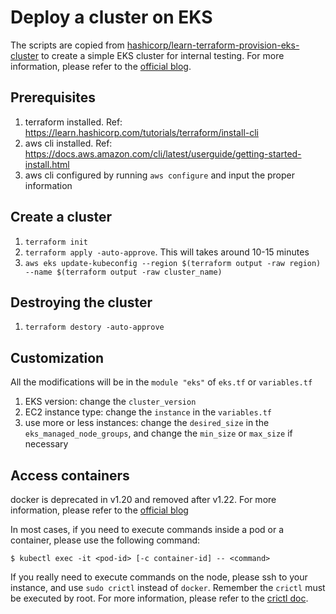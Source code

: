 # Deploy a cluster on EKS

The scripts are copied from [hashicorp/learn-terraform-provision-eks-cluster](https://github.com/hashicorp/learn-terraform-provision-eks-cluster) to create a simple EKS cluster for internal testing. For more information, please refer to the [official blog](https://developer.hashicorp.com/terraform/tutorials/kubernetes/eks).

## Prerequisites
1. terraform installed. Ref: https://learn.hashicorp.com/tutorials/terraform/install-cli
2. aws cli installed. Ref: https://docs.aws.amazon.com/cli/latest/userguide/getting-started-install.html
3. aws cli configured by running `aws configure` and input the proper information

## Create a cluster
1. `terraform init`
2. `terraform apply -auto-approve`. This will takes around 10-15 minutes
3. `aws eks update-kubeconfig --region $(terraform output -raw region) --name $(terraform output -raw cluster_name)`

## Destroying the cluster
1. `terraform destory -auto-approve`

## Customization
All the modifications will be in the `module "eks"` of `eks.tf` or `variables.tf`
1. EKS version: change the `cluster_version`
2. EC2 instance type: change the `instance` in the `variables.tf`
4. use more or less instances: change the `desired_size` in the `eks_managed_node_groups`, and change the `min_size` or `max_size` if necessary

## Access containers
docker is deprecated in v1.20 and removed after v1.22. For more information, please refer to the [official blog](https://kubernetes.io/blog/2020/12/02/dont-panic-kubernetes-and-docker/)

In most cases, if you need to execute commands inside a pod or a container, please use the following command:

```shell
$ kubectl exec -it <pod-id> [-c container-id] -- <command>

```

If you really need to execute commands on the node, please ssh to your instance, and use `sudo crictl` instead of `docker`. Remember the `crictl` must be executed by root. For more information, please refer to the [crictl doc](https://github.com/kubernetes-sigs/cri-tools/blob/master/docs/crictl.md#usage).
